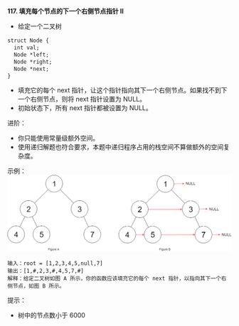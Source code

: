 **117. 填充每个节点的下一个右侧节点指针 II**
- 给定一个二叉树
```
struct Node {
  int val;
  Node *left;
  Node *right;
  Node *next;
}
```
- 填充它的每个 next 指针，让这个指针指向其下一个右侧节点。如果找不到下一个右侧节点，则将 next 指针设置为 NULL。
- 初始状态下，所有 next 指针都被设置为 NULL。

进阶：
- 你只能使用常量级额外空间。
- 使用递归解题也符合要求，本题中递归程序占用的栈空间不算做额外的空间复杂度。
 
示例：
![PopulatingNextRightPointersInEachNode2](../../../../../../resources/node/PopulatingNextRightPointersInEachNode2.png "PopulatingNextRightPointersInEachNode2")

```
输入：root = [1,2,3,4,5,null,7]
输出：[1,#,2,3,#,4,5,7,#]
解释：给定二叉树如图 A 所示，你的函数应该填充它的每个 next 指针，以指向其下一个右侧节点，如图 B 所示。
```

提示：
- 树中的节点数小于 6000
